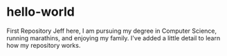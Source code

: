 # hello-world
First Repository
Jeff here, I am pursuing my degree in Computer Science, running marathins, and enjoying my family.
I've added a little detail to learn how my repository works.
